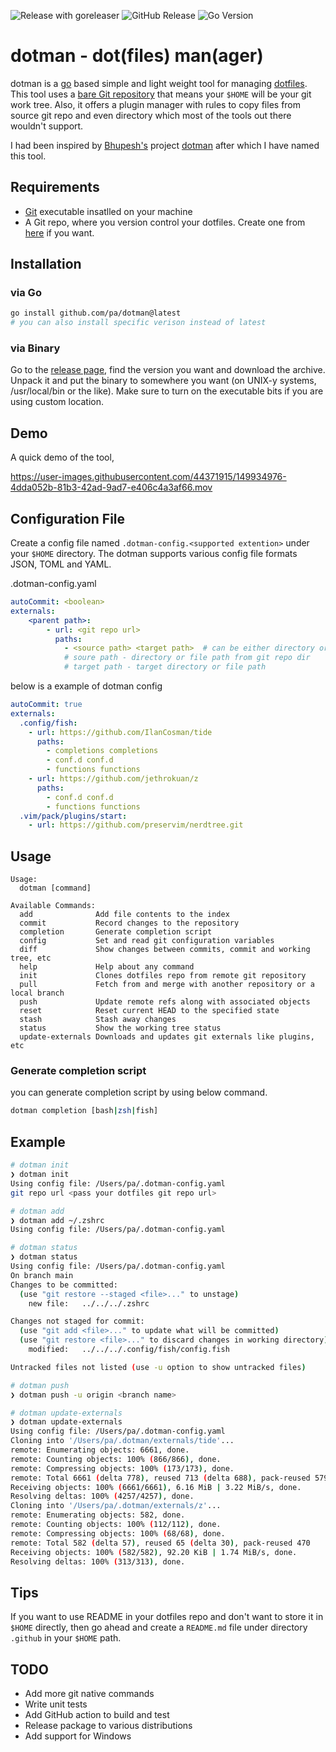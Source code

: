 ![Release with goreleaser](https://img.shields.io/github/workflow/status/pa/dotman/Release%20with%20goreleaser?label=Release%20with%20goreleaser&logo=GitHub&style=for-the-badge)
![GitHub Release](https://img.shields.io/github/v/release/pa/dotman?label=dotman%20release&logo=GitHub&style=for-the-badge)
![Go Version](https://img.shields.io/github/go-mod/go-version/pa/dotman?label=go%20version&logo=go&style=for-the-badge)

# dotman - dot(files) man(ager)

dotman is a [go](https://go.dev/) based simple and light weight tool for managing [dotfiles](https://en.wikipedia.org/wiki/Hidden_file_and_hidden_directory). This tool uses a [bare Git repository](https://www.atlassian.com/git/tutorials/dotfiles) that means your `$HOME` will be your git work tree. Also, it offers a plugin manager with rules to copy files from source git repo and even directory which most of the tools out there wouldn't support.

I had been inspired by [Bhupesh's](https://github.com/Bhupesh-V) project [dotman](https://github.com/Bhupesh-V/dotman) after which I have named this tool.

## Requirements
- [Git](https://git-scm.com/) executable insatlled on your machine
- A Git repo, where you version control your dotfiles. Create one from [here](https://github.com/new) if you want.

## Installation

### via Go
```bash
go install github.com/pa/dotman@latest
# you can also install specific verison instead of latest
```

### via Binary
Go to the [release page](https://github.com/pa/dotman/releases), find the version you want and download the archive. Unpack it and put the binary to somewhere you want (on UNIX-y systems, /usr/local/bin or the like). Make sure to turn on the executable bits if you are using custom location.

## Demo
A quick demo of the tool,

https://user-images.githubusercontent.com/44371915/149934976-4dda052b-81b3-42ad-9ad7-e406c4a3af66.mov

## Configuration File
Create a config file named `.dotman-config.<supported extention>` under your `$HOME` directory. The dotman supports various config file formats JSON, TOML and YAML.

.dotman-config.yaml
```yaml
autoCommit: <boolean>
externals:
    <parent path>:
        - url: <git repo url>
          paths:
            - <source path> <target path>  # can be either directory or file
            # soure path - directory or file path from git repo dir
            # target path - target directory or file path
```

below is a example of dotman config

```yaml
autoCommit: true
externals:
  .config/fish:
    - url: https://github.com/IlanCosman/tide
      paths:
        - completions completions
        - conf.d conf.d
        - functions functions
    - url: https://github.com/jethrokuan/z
      paths:
        - conf.d conf.d
        - functions functions
  .vim/pack/plugins/start:
    - url: https://github.com/preservim/nerdtree.git
```

## Usage

```
Usage:
  dotman [command]

Available Commands:
  add              Add file contents to the index
  commit           Record changes to the repository
  completion       Generate completion script
  config           Set and read git configuration variables
  diff             Show changes between commits, commit and working tree, etc
  help             Help about any command
  init             Clones dotfiles repo from remote git repository
  pull             Fetch from and merge with another repository or a local branch
  push             Update remote refs along with associated objects
  reset            Reset current HEAD to the specified state
  stash            Stash away changes
  status           Show the working tree status
  update-externals Downloads and updates git externals like plugins, etc
```

### Generate completion script

you can generate completion script by using below command.

```bash
dotman completion [bash|zsh|fish]
```

## Example
```bash
# dotman init
❯ dotman init
Using config file: /Users/pa/.dotman-config.yaml
git repo url <pass your dotfiles git repo url>

# dotman add
❯ dotman add ~/.zshrc
Using config file: /Users/pa/.dotman-config.yaml

# dotman status
❯ dotman status
Using config file: /Users/pa/.dotman-config.yaml
On branch main
Changes to be committed:
  (use "git restore --staged <file>..." to unstage)
	new file:   ../../../.zshrc

Changes not staged for commit:
  (use "git add <file>..." to update what will be committed)
  (use "git restore <file>..." to discard changes in working directory)
	modified:   ../../../.config/fish/config.fish

Untracked files not listed (use -u option to show untracked files)

# dotman push
❯ dotman push -u origin <branch name>

# dotman update-externals
❯ dotman update-externals
Using config file: /Users/pa/.dotman-config.yaml
Cloning into '/Users/pa/.dotman/externals/tide'...
remote: Enumerating objects: 6661, done.
remote: Counting objects: 100% (866/866), done.
remote: Compressing objects: 100% (173/173), done.
remote: Total 6661 (delta 778), reused 713 (delta 688), pack-reused 5795
Receiving objects: 100% (6661/6661), 6.16 MiB | 3.22 MiB/s, done.
Resolving deltas: 100% (4257/4257), done.
Cloning into '/Users/pa/.dotman/externals/z'...
remote: Enumerating objects: 582, done.
remote: Counting objects: 100% (112/112), done.
remote: Compressing objects: 100% (68/68), done.
remote: Total 582 (delta 57), reused 65 (delta 30), pack-reused 470
Receiving objects: 100% (582/582), 92.20 KiB | 1.74 MiB/s, done.
Resolving deltas: 100% (313/313), done.
```

## Tips

If you want to use README in your dotfiles repo and don't want to store it in `$HOME` directly, then go ahead and create a `README.md` file under directory `.github` in your `$HOME` path.

## TODO
- Add more git native commands
- Write unit tests
- Add GitHub action to build and test
- Release package to various distributions
- Add support for Windows